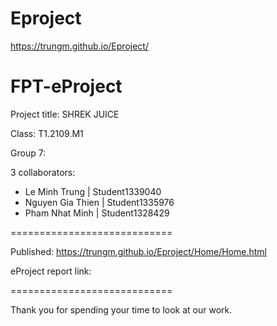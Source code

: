 # Eproject
 https://trungm.github.io/Eproject/
 # FPT-eProject

Project title: SHREK JUICE

Class:  T1.2109.M1

Group 7: 

3 collaborators:

- Le Minh Trung | Student1339040
- Nguyen Gia Thien | Student1335976
- Pham Nhat Minh | Student1328429

============================

Published: https://trungm.github.io/Eproject/Home/Home.html

eProject report link: 

============================

Thank you for spending your time to look at our work.

